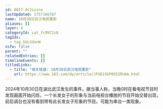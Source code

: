 ```yaml
---
id: 0817-dc2szzna
lastUpdated: 1757166787
name: 10月30日武汉电视重影
aliases: []
layer: 4
categoryId: cat_fc9VC2z8
tagIds:
  - tag_GULGdanW
nsfw: false
parent: ""
relatedEntries: []
timelineEvents: []
titledLinks:
  - title: "相关链接: 10月30日武汉电视重影"
    url: https://www.163.com/dy/article/JFUD15GP0552RUAA.html
---
```


2024年10月30日在湖北武汉发生的事件。据当事人称，当晚0时在看电视节目时发现画面开始闪烁，一个长发女子的形象与当前电视台播放的节目开始交替出现，前后调台也没有看到带有此长发女子形象的节目。可能为串台一类现象。